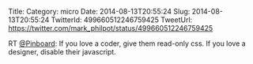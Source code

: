 Title: 
Category: micro
Date: 2014-08-13T20:55:24
Slug: 2014-08-13T20:55:24
TwitterId: 499660512246759425
TweetUrl: https://twitter.com/mark_philpot/status/499660512246759425

RT [@Pinboard](https://twitter.com/Pinboard): If you love a coder, give them read-only css. If you love a designer, disable their javascript.